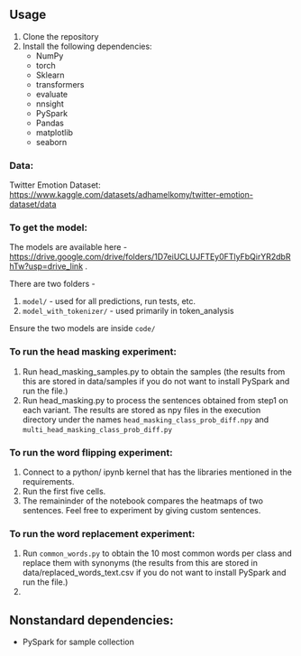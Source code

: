 ## Usage

1. Clone the repository
2. Install the following dependencies:
   - NumPy
   - torch
   - Sklearn
   - transformers
   - evaluate
   - nnsight   
   - PySpark
   - Pandas
   - matplotlib
   - seaborn
  
### Data:
Twitter Emotion Dataset: https://www.kaggle.com/datasets/adhamelkomy/twitter-emotion-dataset/data

### To get the model:
The models are available here - https://drive.google.com/drive/folders/1D7eiUCLUJFTEy0FTlyFbQirYR2dbRhTw?usp=drive_link .

There are two folders - 
1. `model/` - used for all predictions, run tests, etc.
2. `model_with_tokenizer/` - used primarily in token_analysis

Ensure the two models are inside `code/`

### To run the head masking experiment:

1. Run head_masking_samples.py to obtain the samples (the results from this are stored in data/samples if you do not want to install PySpark and run the file.)
2. Run head_masking.py to process the sentences obtained from step1 on each variant. The results are stored as npy files in the execution directory under the names `head_masking_class_prob_diff.npy` and `multi_head_masking_class_prob_diff.py`

### To run the word flipping experiment:

1.  Connect to a python/ ipynb kernel that has the libraries mentioned in the requirements.
2. Run the first five cells.
3. The remaininder of the notebook compares the heatmaps of two sentences. Feel free to experiment by giving custom sentences.

### To run the word replacement experiment:

1. Run `common_words.py` to obtain the 10 most common words per class and replace them with synonyms (the results from this are stored in data/replaced_words_text.csv if you do not want to install PySpark and run the file.)
2.

## Nonstandard dependencies:

- PySpark for sample collection
